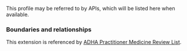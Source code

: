 This profile may be referred to by APIs, which will be listed here when available.


### Boundaries and relationships
This extension is referenced by 
[ADHA Practitioner Medicine Review List](StructureDefinition-dh-list-medication-use-pmr-1.html).